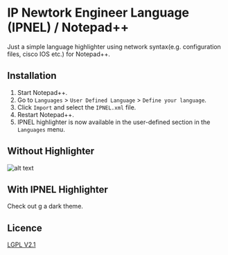 # IP Newtork Engineer Language (IPNEL) / Notepad++


Just a simple language highlighter using network syntax(e.g. configuration files, cisco IOS etc.) for Notepad++.


Installation
------------

1. Start Notepad++.
2. Go to `Languages` > `User Defined Language` > `Define your language`.
3. Click `Import` and select the `IPNEL.xml` file.
4. Restart Notepad++.
5. IPNEL highlighter is now available in the user-defined section in the `Languages` menu.
 


 
Without Highlighter
--------------------

![alt text](https://github.com/caerosin/IPNE_Language/blob/main/difference_ip_languagen%2B%2B.png)


With IPNEL Highlighter
----------------

Check out g a dark theme.


 
Licence
-------

[LGPL V2.1](https://github.com/caerosin/..../LICENSE.md)

